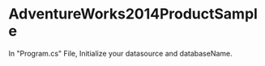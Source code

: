 # AdventureWorks2014ProductSample



In "Program.cs" File, Initialize your datasource and databaseName.